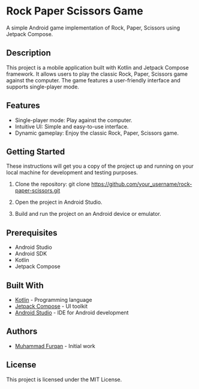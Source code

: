 
# Rock Paper Scissors Game

A simple Android game implementation of Rock, Paper, Scissors using Jetpack Compose.

## Description

This project is a mobile application built with Kotlin and Jetpack Compose framework. It allows users to play the classic Rock, Paper, Scissors game against the computer. The game features a user-friendly interface and supports single-player mode.

## Features

- Single-player mode: Play against the computer.
- Intuitive UI: Simple and easy-to-use interface.
- Dynamic gameplay: Enjoy the classic Rock, Paper, Scissors game.

## Getting Started

These instructions will get you a copy of the project up and running on your local machine for development and testing purposes.

1. Clone the repository: git clone https://github.com/your_username/rock-paper-scissors.git

2. Open the project in Android Studio.

3. Build and run the project on an Android device or emulator.

## Prerequisites

- Android Studio
- Android SDK
- Kotlin
- Jetpack Compose

## Built With

- [Kotlin](https://kotlinlang.org/) - Programming language
- [Jetpack Compose](https://developer.android.com/jetpack/compose) - UI toolkit
- [Android Studio](https://developer.android.com/studio) - IDE for Android development

## Authors

- [Muhammad Furqan](https://github.com/MuhammadFurqan786) - Initial work

## License

This project is licensed under the MIT License.



